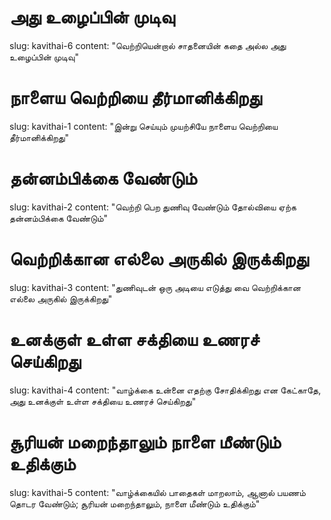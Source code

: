 # அது உழைப்பின் முடிவு
slug: kavithai-6
content: "வெற்றியென்றால் சாதனையின்
கதை அல்ல
அது உழைப்பின் முடிவு"


# நாளைய வெற்றியை தீர்மானிக்கிறது
slug: kavithai-1
content: "இன்று செய்யும் முயற்சியே நாளைய வெற்றியை தீர்மானிக்கிறது"

# தன்னம்பிக்கை வேண்டும்
slug: kavithai-2
content: "வெற்றி பெற துணிவு வேண்டும் தோல்வியை ஏற்க தன்னம்பிக்கை வேண்டும்"

# வெற்றிக்கான எல்லை அருகில் இருக்கிறது
slug: kavithai-3
content: "துணிவுடன் ஒரு அடியை எடுத்து வை
வெற்றிக்கான எல்லை அருகில் இருக்கிறது"

# உனக்குள் உள்ள சக்தியை உணரச் செய்கிறது
slug: kavithai-4
content: "வாழ்க்கை உன்னை எதற்கு சோதிக்கிறது என கேட்காதே,
அது உனக்குள் உள்ள சக்தியை உணரச் செய்கிறது"

# சூரியன் மறைந்தாலும் நாளை மீண்டும் உதிக்கும்
slug: kavithai-5
content: "வாழ்க்கையில் பாதைகள் மாறலாம்,
ஆனால் பயணம் தொடர வேண்டும்;
சூரியன் மறைந்தாலும், நாளை மீண்டும் உதிக்கும்"
